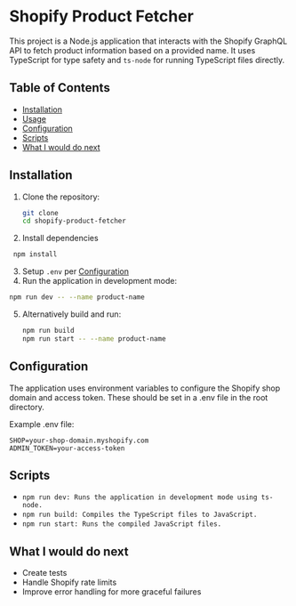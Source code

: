 # Shopify Product Fetcher

This project is a Node.js application that interacts with the Shopify GraphQL API to fetch product information based on a provided name. It uses TypeScript for type safety and `ts-node` for running TypeScript files directly.

## Table of Contents

- [Installation](#installation)
- [Usage](#usage)
- [Configuration](#configuration)
- [Scripts](#scripts)
- [What I would do next](#what-i-would-do-next)

## Installation

1. Clone the repository:
   ```sh
   git clone 
   cd shopify-product-fetcher
   ```

2. Install dependencies
  ```sh
   npm install
   ```
3. Setup `.env` per [Configuration](#configuration)
4. Run the application in development mode:
  ```sh
  npm run dev -- --name product-name
   ```
5. Alternatively build and run:
   ```sh
   npm run build
   npm run start -- --name product-name
   ```

## Configuration

The application uses environment variables to configure the Shopify shop domain and access token. These should be set in a .env file in the root directory.

Example .env file:
  ```
  SHOP=your-shop-domain.myshopify.com
  ADMIN_TOKEN=your-access-token
  ```

## Scripts

* ```npm run dev: Runs the application in development mode using ts-node.```
* ```npm run build: Compiles the TypeScript files to JavaScript.```
* ```npm run start: Runs the compiled JavaScript files.```

## What I would do next

- Create tests
- Handle Shopify rate limits
- Improve error handling for more graceful failures
